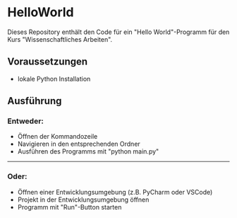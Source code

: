 # HelloWorld

Dieses Repository enthält den Code für ein "Hello World"-Programm für den Kurs "Wissenschaftliches Arbeiten".

## Voraussetzungen

- lokale Python Installation

## Ausführung

### Entweder:
- Öffnen der Kommandozeile
- Navigieren in den entsprechenden Ordner
- Ausführen des Programms mit "python main.py"
-------------------------------------------------------
### Oder:
- Öffnen einer Entwicklungsumgebung (z.B. PyCharm oder VSCode)
- Projekt in der Entwicklungsumgebung öffnen
- Programm mit "Run"-Button starten
